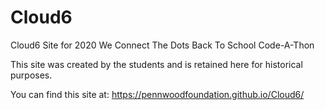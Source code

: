 # Cloud6
Cloud6 Site for 2020 We Connect The Dots Back To School Code-A-Thon

This site was created by the students and is retained here for historical purposes.

You can find this site at: https://pennwoodfoundation.github.io/Cloud6/
